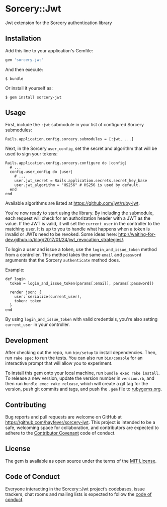 # Sorcery::Jwt

Jwt extension for the Sorcery authentication library

## Installation

Add this line to your application's Gemfile:

```ruby
gem 'sorcery-jwt'
```

And then execute:

    $ bundle

Or install it yourself as:

    $ gem install sorcery-jwt

## Usage

First, include the `:jwt` submodule in your list of configured Sorcery submodules:

```
Rails.application.config.sorcery.submodules = [:jwt, ...]
```

Next, in the Sorcery `user_config`, set the secret and algorithm that will be used to sign your tokens:

```
Rails.application.config.sorcery.configure do |config|
  # ...
  config.user_config do |user|
    # ...
    user.jwt_secret = Rails.application.secrets.secret_key_base
    user.jwt_algorithm = "HS256" # HS256 is used by default.
  end
end
```

Available algorithms are listed at https://github.com/jwt/ruby-jwt.

You're now ready to start using the library. By including the submodule, each request will check for an authorization header with a JWT as the value. If the JWT is valid, it will set the `current_user` in the controller to the matching user. It is up to you to handle what happens when a token is invalid or JWTs need to be revoked. Some ideas here: http://waiting-for-dev.github.io/blog/2017/01/24/jwt_revocation_strategies/.

To login a user and issue a token, use the `login_and_issue_token` method from a controller. This method takes the same `email` and `password` arguments that the Sorcery `authenticate` method does.

Example:

```
def login
  token = login_and_issue_token(params[:email], params[:password])

  render json: {
    user: serialize(current_user),
    token: token
  }
end
```

By using `login_and_issue_token` with valid credentials, you're also setting `current_user` in your controller.

## Development

After checking out the repo, run `bin/setup` to install dependencies. Then, run `rake spec` to run the tests. You can also run `bin/console` for an interactive prompt that will allow you to experiment.

To install this gem onto your local machine, run `bundle exec rake install`. To release a new version, update the version number in `version.rb`, and then run `bundle exec rake release`, which will create a git tag for the version, push git commits and tags, and push the `.gem` file to [rubygems.org](https://rubygems.org).

## Contributing

Bug reports and pull requests are welcome on GitHub at https://github.com/hayfever/sorcery-jwt. This project is intended to be a safe, welcoming space for collaboration, and contributors are expected to adhere to the [Contributor Covenant](http://contributor-covenant.org) code of conduct.

## License

The gem is available as open source under the terms of the [MIT License](https://opensource.org/licenses/MIT).

## Code of Conduct

Everyone interacting in the Sorcery::Jwt project’s codebases, issue trackers, chat rooms and mailing lists is expected to follow the [code of conduct](https://github.com/hayfever/sorcery-jwt/blob/master/CODE_OF_CONDUCT.md).
